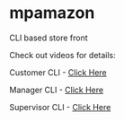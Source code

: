# mpamazon
CLI based store front

Check out videos for details:

Customer CLI - [Click Here](https://drive.google.com/file/d/1_QGGhnOMRXMtA3SkM_FowpKnCxKso7bD/view?usp=sharing)


Manager CLI - [Click Here](https://drive.google.com/file/d/1gzekLhqIrbQf0GtpimxM27L7sjvi9KtY/view?usp=sharing)


Supervisor CLI - [Click Here](https://drive.google.com/file/d/1Htp5EZnJ_JaSpHmXcoml02WTF-nhULGc/view?usp=sharing)

